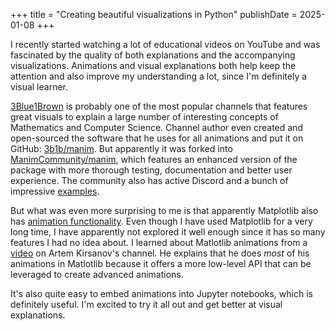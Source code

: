+++
title = "Creating beautiful visualizations in Python"
publishDate = 2025-01-08
+++

I recently started watching a lot of educational videos on YouTube and was
fascinated by the quality of both explanations and the accompanying
visualizations. Animations and visual explanations both help keep the attention
and also improve my understanding a lot, since I'm definitely a visual learner.

[3Blue1Brown](https://www.youtube.com/c/3blue1brown) is probably one of the
most popular channels that features great visuals to explain a large number of
interesting concepts of Mathematics and Computer Science. Channel author even
created and open-sourced the software that he uses for all animations and put
it on GitHub: [3b1b/manim](https://github.com/3b1b/manim). But apparently it
was forked into
[ManimCommunity/manim](https://github.com/ManimCommunity/manim/), which
features an enhanced version of the package with more thorough testing,
documentation and better user experience. The community also has active Discord
and a bunch of impressive
[examples](https://docs.manim.community/en/stable/examples.html).

But what was even more surprising to me is that apparently Matplotlib also has
[animation functionality](https://matplotlib.org/stable/api/animation_api.html).
Even though I have used Matplotlib for a very long time, I have apparently not
explored it well enough since it has so many features I had no idea about. I
learned about Matlotlib animations from a
[video](https://youtu.be/yaa13eehgzo?si=rGuqQRDhVvZiOdY0) on Artem Kirsanov's
channel. He explains that he does _most_ of his animations in Matlotlib
because it offers a more low-level API that can be leveraged to create advanced
animations.

It's also quite easy to embed animations into Jupyter notebooks, which is
definitely useful. I'm excited to try it all out and get better at visual
explanations.
